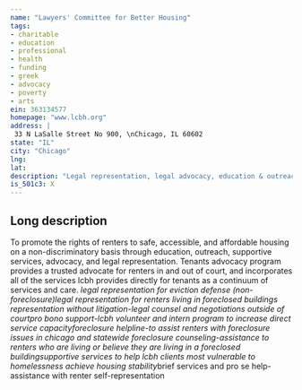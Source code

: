```yaml
---
name: "Lawyers' Committee for Better Housing"
tags:
- charitable
- education
- professional
- health
- funding
- greek
- advocacy
- poverty
- arts
ein: 363134577
homepage: "www.lcbh.org"
address: |
 33 N LaSalle Street No 900, \nChicago, IL 60602
state: "IL"
city: "Chicago"
lng: 
lat: 
description: "Legal representation, legal advocacy, education & outreach for low & moderate-income renters. "
is_501c3: X
---
```


## Long description

To promote the rights of renters to safe, accessible, and affordable housing on a non-discriminatory basis through education, outreach, supportive services, advocacy, and legal representation. Tenants advocacy program provides a trusted advocate for renters in and out of court, and incorporates all of the services lcbh provides directly for tenants as a continuum of services and care. *legal representation for eviction defense (non-foreclosure)*legal representation for renters living in foreclosed buildings *representation without litigation-legal counsel and negotiations outside of court*pro bono support-lcbh volunteer and intern program to increase direct service capacity*foreclosure helpline-to assist renters with foreclosure issues in chicago and statewide *foreclosure counseling-assistance to renters who are living or believe they are living in a foreclosed building*supportive services to help lcbh clients most vulnerable to homelessness achieve housing stability*brief services and pro se help-assistance with renter self-representation
